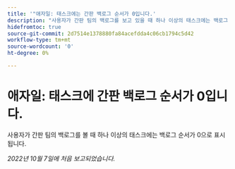```yaml
---
title: '"애자일: 태스크에는 간판 백로그 순서가 0입니다.'
description: "사용자가 간판 팀의 백로그를 보고 있을 때 하나 이상의 태스크에는 백로그 순서가 0입니다."
hidefromtoc: true
source-git-commit: 2d7514e1378880fa84acefdda4c06cb1794c5d42
workflow-type: tm+mt
source-wordcount: '0'
ht-degree: 0%

---
```



# 애자일: 태스크에 간판 백로그 순서가 0입니다.

사용자가 간판 팀의 백로그를 볼 때 하나 이상의 태스크에는 백로그 순서가 0으로 표시됩니다.

_2022년 10월 7일에 처음 보고되었습니다._

